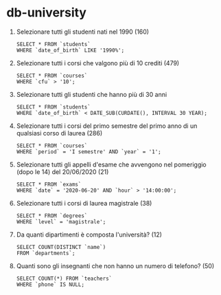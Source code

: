 # db-university

1. Selezionare tutti gli studenti nati nel 1990 (160)
   ```MYSQL
   SELECT * FROM `students`
   WHERE `date_of_birth` LIKE '1990%';
   ```
2. Selezionare tutti i corsi che valgono più di 10 crediti (479)
   ```MYSQL
   SELECT * FROM `courses`
   WHERE `cfu` > '10';
   ```
3. Selezionare tutti gli studenti che hanno più di 30 anni
   ```MYSQL
   SELECT * FROM `students`
   WHERE `date_of_birth` < DATE_SUB(CURDATE(), INTERVAL 30 YEAR);
   ```
4. Selezionare tutti i corsi del primo semestre del primo anno di un qualsiasi corso di
   laurea (286)
   ```MYSQL
   SELECT * FROM `courses`
   WHERE `period` = 'I semestre' AND `year` = '1';
   ```
5. Selezionare tutti gli appelli d'esame che avvengono nel pomeriggio (dopo le 14) del
   20/06/2020 (21)
   ```MYSQL
   SELECT * FROM `exams`
   WHERE `date` = '2020-06-20' AND `hour` > '14:00:00';
   ```
6. Selezionare tutti i corsi di laurea magistrale (38)
   ```MYSQL
   SELECT * FROM `degrees`
   WHERE `level` = 'magistrale';
   ```
7. Da quanti dipartimenti è composta l'università? (12)
   ```MYSQL
   SELECT COUNT(DISTINCT `name`)
   FROM `departments`;
   ```
8. Quanti sono gli insegnanti che non hanno un numero di telefono? (50)
   ```MYSQL
   SELECT COUNT(*) FROM `teachers`
   WHERE `phone` IS NULL;
   ```
